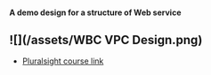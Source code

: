 #### A demo design for a structure of Web service 
![](/assets/WBC VPC Design.png)
---

* [Pluralsight course link](https://app.pluralsight.com/player?course=aws-certified-solutions-architect-associate&author=elias-khnaser&name=aws-certified-solutions-architect-associate-m2&clip=4&mode=live&start=7.746127&noteid=8c787a8d-f92f-46f2-a14b-dd2113da410a)

